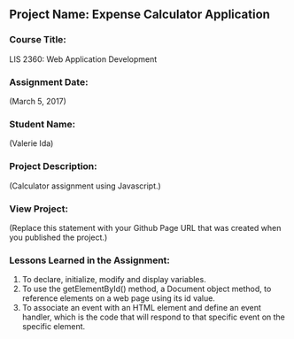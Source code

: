 ## Project Name:  Expense Calculator Application

### Course Title:
LIS 2360:  Web Application Development

### Assignment Date:  
(March 5, 2017)

### Student Name:  
(Valerie Ida)

### Project Description:
(Calculator assignment using Javascript.)

### View Project:
(Replace this statement with your Github Page URL that was created when you 
 published the project.)

### Lessons Learned in the Assignment:
1. To declare, initialize, modify and display variables.
2. To use the getElementById() method, a Document object method, to reference elements
on a web page using its id value.
3. To associate an event with an HTML element and define an event handler, which is the
code that will respond to that specific event on the specific element.
